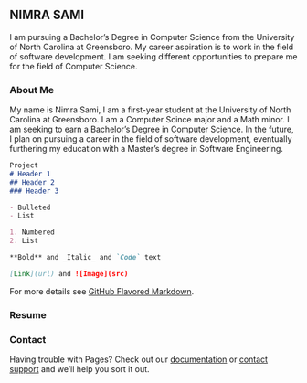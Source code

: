 ## NIMRA SAMI

I am pursuing a Bachelor’s Degree in Computer Science from the University of North Carolina at Greensboro. My career aspiration is to work in the field of software development. I am seeking different opportunities to prepare me for the field of Computer Science. 

### About Me

My name is Nimra Sami, I am a first-year student at the University of North Carolina at Greensboro. I am a Computer Scince major and a Math minor. I am seeking to earn a Bachelor’s Degree in Computer Science. In the future, I plan on pursuing a career in the field of software development, eventually furthering my education with a Master’s degree in Software Engineering. 
```markdown
Project 
# Header 1
## Header 2
### Header 3

- Bulleted
- List

1. Numbered
2. List

**Bold** and _Italic_ and `Code` text

[Link](url) and ![Image](src)
```

For more details see [GitHub Flavored Markdown](https://guides.github.com/features/mastering-markdown/).

### Resume 



### Contact


Having trouble with Pages? Check out our [documentation](https://help.github.com/categories/github-pages-basics/) or [contact support](https://github.com/contact) and we’ll help you sort it out.
